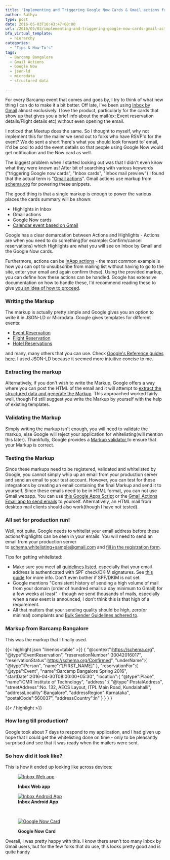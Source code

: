 ```yaml
---
title: 'Implementing and Triggering Google Now Cards & Gmail actions from Email'
author: Sathya
type: post
date: 2016-05-03T10:43:47+00:00
url: /2016/05/03/implementing-and-triggering-google-now-cards-gmail-actions-from-email/
bfa_virtual_template:
  - hierarchy
categories:
  - "Tips & How-To's"
tags:
  - Barcamp Bangalore
  - Gmail Actions
  - Google Now
  - json-ld
  - microdata
  - structured data

---
```

For every Barcamp event that comes and goes by, I try to think of what new thing I can do to make it a bit better. Off late, I've been using <a href="https://www.google.co.in/inbox/" target="_blank">Inbox by Gmail</a> almost exclusively. I love the product, particularly for the cards that show up that gives you a brief info about the mail(ex: Event reservation details/Flight details etc) without even opening the email.

I noticed that Meetup does the same. So I thought to myself, why not implement this for the mailer we send out to folks who have RSVP'd for the event? We do sent a short &#8216;here's what you should look forward to' email, it'd be cool to add the event details so that people using Google Now would get notification and the Now card as well.

The biggest problem when I started looking out was that I didn't even know what they were known as! After bit of searching with various keywords ("triggering Google now cards", "Inbox cards", "Inbox mail preview") I found that the actual term is "[Gmail actions][1]". Gmail actions use markup from <a href="https://schema.org" target="_blank">schema.org</a> for powering these snippets.

<!--more-->

The good thing is that a single markup is enough to power the various places the cards summary will be shown:

  * Highlights in Inbox
  * Gmail actions
  * Google Now cards
  * <a href="https://developers.google.com/gmail/markup/google-calendar#an-event-booking" target="_blank">Calendar event based on Gmail</a>

Google has a clear demarcation between Actions and Highlights - Actions are when you need to do something(for example: Confirm/cancel reservations) which Highlights are what you will see on Inbox by Gmail and the Google Now cards.

Furthermore, actions can be <a href="https://developers.google.com/gmail/markup/actions/actions-overview#in-app_actions" target="_blank">InApp actions</a> - the most common example is how you can opt to unsubscribe from mailing list without having to go to the site, enter your email and again confirm these). Using the provided markup, you can define how these actions can be handled. Google has extensive documentation on how to handle these, I'd recommend reading these to give <a href="https://developers.google.com/gmail/markup/actions/handling-action-requests" target="_blank">you an idea of how to proceed</a>.

### Writing the Markup

The markup is actually pretty simple and Google gives you an option to write it in JSON-LD or Microdata. Google gives templates for different events:

  * <a href="https://developers.google.com/gmail/markup/reference/event-reservation#use_cases" target="_blank">Event Reservation</a>
  * <a href="https://developers.google.com/gmail/markup/reference/flight-reservation" target="_blank">Flight Reservation</a>
  * <a href="https://developers.google.com/gmail/markup/reference/hotel-reservation" target="_blank">Hotel Reservations</a>

and many, many others that you can use. Check <a href="https://developers.google.com/gmail/markup/reference/" target="_blank">Google's Reference guides here</a>. I used JSON-LD because it seemed more intuitive concise to me.

### Extracting the markup

Alternatively, if you don't wish to write the Markup, Google offers a way where you can post the HTML of the email and it will attempt to <a href="https://www.google.com/webmasters/markup-helper/u/0/?" target="_blank">extract the structured data and generate the Markup</a>. This approached worked fairly well, though I'd still suggest you write the Markup by yourself with the help of existing templates.

### Validating the Markup

Simply writing the markup isn't enough, you will need to validate the markup, else Google will reject your application for whitelisting(will mention this later). Thankfully, Google provides a <a href="https://www.google.com/webmasters/markup-tester/u/0/" target="_blank">Markup validator </a>to ensure that your Markup is correct.

### Testing the Markup

Since these markups need to be registered, validated and whitelisted by Google, you cannot simply whip up an email from your production server and send an email to your test account. However, you can test for these integrations by creating an email containing the final Markup and send it to yourself. Since these emails need to be in HTML format, you can not use Gmail webapp. You can use <a href="https://developers.google.com/gmail/markup/apps-script-tutorial" target="_blank">this Google Apps Script</a> or the <a href="https://gmail-actions.appspot.com/" target="_blank">Gmail Actions Email app to send emails</a> to yourself. Alternatively, an HTML mail from desktop mail clients should also work(though I have not tested).

### All set for production run!

Well, not quite. Google needs to whitelist your email address before these actions/highlights can be seen in your emails. You will need to send an email from your production server to <schema.whitelisting+sample@gmail.com> and <a href="https://docs.google.com/a/google.com/forms/d/1PA-vjjk3yJF7MLPOVKbIz3MBfhyma2obS8NIZ0JYx8I/viewform?pli=1" target="_blank">fill in the registration form</a>.

Tips for getting whitelisted:

  * Make sure you meet all <a href="https://developers.google.com/gmail/markup/registering-with-google#registration_guidelines" target="_blank">guidelines listed</a>, especially that your email address is authenticated with SPF check/DKIM signatures. See <a href="https://support.google.com/mail/answer/180707?hl=en" target="_blank">this guide</a> for more info. Don't even bother if SPF/DKIM is not set.
  * Google mentions "Consistent history of sending a high volume of mail from your domain (order of hundred emails a day minimum to Gmail) for a few weeks at least" - though we send thousands of mails, especially when a new event is announced, I don't think this is that high of a requirement.
  * All that matters that your sending quality should be high, zero(or minimal) complaints and <a href="https://support.google.com/mail/bin/answer.py?hl=en&answer=81126" target="_blank">Bulk Sender Guidelines adhered to</a>.

### Markup from Barcamp Bangalore

This was the markup that I finally used.
 
{{< highlight json "linenos=table" >}}
  {
      "@context":https://schema.org",
      "@type":EventReservation",
      "reservationNumber":30042016017",
      "reservationStatus":https://schema.org/Confirmed",
      "underName":{
          "@type":Person",
          "name":"[FIRST_NAME]"
      },
      "reservationFor":{
          "@type":Event",
          "name":Barcamp Bangalore Spring 2016",
          "startDate":2016-04-30T08:00:00+05:30",
          "location":{
              "@type":Place",
                  "name":CMR Institute of Technology",
                  "address":{
                      "@type":PostalAddress",
                      "streetAddress":No. 132, AECS Layout, ITPL Main Road, Kundalahalli",
                      "addressLocality":Bangalore",
                      "addressRegion":Karnataka",
                      "postalCode":560037",
                      "addressCountry":in"
                  }
              }
          }
  }

{{< / highlight >}}

### How long till production?

Google took about 7 days to respond to my application, and I had given up hope that I could get the whitelisting done on time - only to be pleasantly surprised and see that it was ready when the mailers were sent.

### So how did it look like?

This is how it ended up looking like across devices:<figure id="attachment_1401" aria-describedby="caption-attachment-1401" style="width: 720px" class="wp-caption aligncenter">

[<img class=" wp-image-1401" src="https://images.sbhat.me/ss/2016/05/Pasted-image-at-2016_04_29-03_26-PM.png" alt="Inbox Web app"   />][2]<figcaption id="caption-attachment-1401" class="wp-caption-text">**Inbox Web app**</figcaption></figure> <figure id="attachment_1402" aria-describedby="caption-attachment-1402" style="width: 720px" class="wp-caption aligncenter">[<img class=" wp-image-1402" src="https://images.sbhat.me/ss/2016/05/Screenshot_20160429-165708.png" alt="Inbox Android App"   />][3]<figcaption id="caption-attachment-1402" class="wp-caption-text">**Inbox Android App**</figcaption></figure> 

&nbsp;<figure id="attachment_1403" aria-describedby="caption-attachment-1403" style="width: 720px" class="wp-caption aligncenter">

[<img class=" wp-image-1403" src="https://images.sbhat.me/ss/2016/05/Screenshot_20160430-060054.png" alt="Google Now Card"   />][4]<figcaption id="caption-attachment-1403" class="wp-caption-text">**Google Now Card**</figcaption></figure> 

Overall, I was pretty happy with this. I know there aren't too many Inbox by Gmail users, but for the few folks that do use, this looks pretty good and is quite handy

 [1]: https://developers.google.com/gmail/markup/actions/actions-overview
 [2]: https://images.sbhat.me/ss/2016/05/Pasted-image-at-2016_04_29-03_26-PM.png
 [3]: https://images.sbhat.me/ss/2016/05/Screenshot_20160429-165708.png
 [4]: https://images.sbhat.me/ss/2016/05/Screenshot_20160430-060054.png
